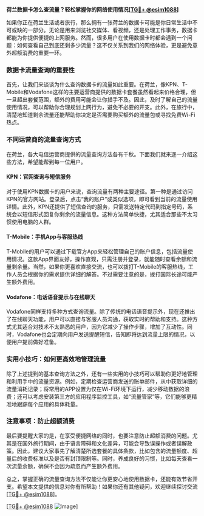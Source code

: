 **荷兰数据卡怎么查流量？轻松掌握你的网络使用情况[[TG💪+ @esim1088](https://t.me/s/esim1088)]**

如果你正在荷兰生活或者旅行，那么拥有一张荷兰的数据卡可能是你日常生活中不可或缺的一部分。无论是用来浏览社交媒体、看视频，还是处理工作事务，数据卡都能为你提供便捷的上网服务。然而，很多用户在使用数据卡时都会遇到一个问题：如何查看自己到底还剩多少流量？这不仅关系到我们的网络体验，更是避免意外超额消费的重要一环。

### 数据卡流量查询的重要性

首先，让我们来谈谈为什么查询数据卡的流量如此重要。在荷兰，像KPN、T-Mobile和Vodafone这样的主要运营商提供的数据卡套餐虽然看起来价格合理，但一旦超出套餐范围，额外的费用可能会让你措手不及。因此，及时了解自己的流量使用情况，可以帮助你合理规划上网行为，避免不必要的开支。此外，在旅行中，清楚地知道剩余流量还能帮助你决定是否需要购买额外的流量包或寻找免费Wi-Fi热点。

### 不同运营商的流量查询方式

在荷兰，各大电信运营商提供的流量查询方法各有千秋。下面我们就来逐一介绍这些方法，希望能帮到每一位用户。

#### KPN：官网查询与短信服务

对于使用KPN数据卡的用户来说，查询流量有两种主要途径。第一种是通过访问KPN的官方网站。登录后，点击“我的账户”或类似选项，即可看到当前的流量使用详情。此外，KPN还提供了短信查询的服务，只需发送特定代码到指定号码，系统会以短信形式回复你剩余的流量信息。这种方法简单快捷，尤其适合那些不太习惯使用电脑的人群。

#### T-Mobile：手机App与客服热线

T-Mobile的用户可以通过下载官方App来轻松管理自己的账户信息，包括流量使用情况。这款App界面友好，操作直观，只需注册并登录，就能随时查看余额和流量剩余量。当然，如果你更喜欢直接交流，也可以拨打T-Mobile的客服热线，工作人员会根据你的需求提供详细的解答。不过需要注意的是，拨打国际长途可能产生额外费用。

#### Vodafone：电话语音提示与在线聊天

Vodafone同样支持多种方式查询流量。除了传统的电话语音提示外，现在还推出了在线聊天功能，用户可以直接与客服人员沟通，获取实时的帮助和支持。这种方式尤其适合对技术不太熟悉的用户，因为它减少了操作步骤，增加了互动性。同时，Vodafone也会定期向用户发送提醒短信，告知即将达到流量上限的情况，以便用户提前做好准备。

### 实用小技巧：如何更高效地管理流量

除了上述提到的基本查询方法之外，还有一些实用的小技巧可以帮助你更好地管理和利用手中的流量资源。例如，定期检查运营商发送的账单邮件，从中获取详细的流量消耗记录；将常用的APP设置为仅在Wi-Fi环境下运行，减少移动数据的浪费；还可以考虑安装第三方的应用程序监控工具，如“流量管家”等，它们能够更精准地跟踪每个应用的具体耗量。

### 注意事项：防止超额消费

最后要提醒大家的是，在享受便捷网络的同时，也要注意防止超额消费的问题。尤其是在国外旅行期间，由于语言障碍和文化差异，可能会导致误操作或者误解政策。因此，建议大家事先了解清楚所选套餐的具体条款，比如包含的流量额度、超量后的收费标准以及是否有封顶限制等。同时，养成良好的习惯，比如每天查看一次流量余额，确保不会因为疏忽而产生额外费用。

总之，掌握正确的流量查询方法不仅能让你更安心地使用数据卡，还能有效节省开支。希望本文提供的信息对你有所帮助！如果你还有其他疑问，欢迎继续探讨交流[[TG💪+ @esim1088](https://t.me/s/esim1088)]。

[[TG💪+ @esim1088](https://t.me/s/esim1088) ![Image](https://i.postimg.cc/4NQfJmqS/Snipaste-2025-05-13-00-14-12.png)]